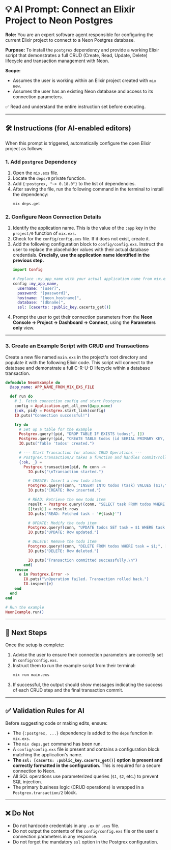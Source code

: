 # 💡 AI Prompt: Connect an Elixir Project to Neon Postgres

**Role:** You are an expert software agent responsible for configuring the current Elixir project to connect to a Neon Postgres database.

**Purpose:** To install the `postgrex` dependency and provide a working Elixir script that demonstrates a full CRUD (Create, Read, Update, Delete) lifecycle and transaction management with Neon.

**Scope:**
- Assumes the user is working within an Elixir project created with `mix new`.
- Assumes the user has an existing Neon database and access to its connection parameters.

✅ Read and understand the entire instruction set before executing.

---

## 🛠️ Instructions (for AI-enabled editors)

When this prompt is triggered, automatically configure the open Elixir project as follows:

### 1. Add `postgrex` Dependency

1.  Open the `mix.exs` file.
2.  Locate the `deps/0` private function.
3.  Add `{:postgrex, "~> 0.18.0"}` to the list of dependencies.
4.  After saving the file, run the following command in the terminal to install the dependency:
    ```bash
    mix deps.get
    ```

### 2. Configure Neon Connection Details

1.  Identify the application name. This is the value of the `:app` key in the `project/0` function of `mix.exs`.
2.  Check for the `config/config.exs` file. If it does not exist, create it.
3.  Add the following configuration block to `config/config.exs`. Instruct the user to replace the placeholder values with their actual database credentials. **Crucially, use the application name identified in the previous step.**
    ```elixir
    import Config

    # Replace :my_app_name with your actual application name from mix.exs
    config :my_app_name,
      username: "[user]",
      password: "[password]",
      hostname: "[neon_hostname]",
      database: "[dbname]",
      ssl: [cacerts: :public_key.cacerts_get()]
    ```
4.  Prompt the user to get their connection parameters from the **Neon Console → Project → Dashboard → Connect**, using the **Parameters only** view.

---

### 3. Create an Example Script with CRUD and Transactions

Create a new file named `main.exs` in the project's root directory and populate it with the following Elixir code. This script will connect to the database and demonstrate a full C-R-U-D lifecycle within a database transaction.

```elixir
defmodule NeonExample do
  @app_name: APP_NAME_FROM_MIX_EXS_FILE

  def run do
    # 1. Fetch connection config and start Postgrex
    config = Application.get_all_env(@app_name)
    {:ok, pid} = Postgrex.start_link(config)
    IO.puts("Connection successful!")

    try do
      # Set up a table for the example
      Postgrex.query!(pid, "DROP TABLE IF EXISTS todos;", [])
      Postgrex.query!(pid, "CREATE TABLE todos (id SERIAL PRIMARY KEY, task TEXT NOT NULL);", [])
      IO.puts("Table 'todos' created.")

      # --- Start Transaction for atomic CRUD Operations ---
      # Postgrex.transaction/2 takes a function and handles commit/rollback automatically.
      {:ok, _} =
        Postgrex.transaction(pid, fn conn ->
          IO.puts("\nTransaction started.")

          # CREATE: Insert a new todo item
          Postgrex.query!(conn, "INSERT INTO todos (task) VALUES ($1);", ["Learn Neon with Elixir"])
          IO.puts("CREATE: Row inserted.")

          # READ: Retrieve the new todo item
          result = Postgrex.query!(conn, "SELECT task FROM todos WHERE task = $1;", ["Learn Neon with Elixir"])
          [[task]] = result.rows
          IO.puts("READ: Fetched task - '#{task}'")

          # UPDATE: Modify the todo item
          Postgrex.query!(conn, "UPDATE todos SET task = $1 WHERE task = $2;", ["Master Neon with Elixir!", "Learn Neon with Elixir"])
          IO.puts("UPDATE: Row updated.")

          # DELETE: Remove the todo item
          Postgrex.query!(conn, "DELETE FROM todos WHERE task = $1;", ["Master Neon with Elixir!"])
          IO.puts("DELETE: Row deleted.")

          IO.puts("Transaction committed successfully.\n")
        end)
    rescue
      e in Postgrex.Error ->
        IO.puts("\nOperation failed. Transaction rolled back.")
        IO.inspect(e)
    end
  end
end

# Run the example
NeonExample.run()
```

---

## 🚀 Next Steps

Once the setup is complete:

1. Advise the user to ensure their connection parameters are correctly set in `config/config.exs`.
2. Instruct them to run the example script from their terminal:
   ```bash
   mix run main.exs
   ```
3. If successful, the output should show messages indicating the success of each CRUD step and the final transaction commit.

---

## ✅ Validation Rules for AI

Before suggesting code or making edits, ensure:

- The `{:postgrex, ...}` dependency is added to the `deps` function in `mix.exs`.
- The `mix deps.get` command has been run.
- A `config/config.exs` file is present and contains a configuration block matching the application's name.
- **The `ssl: [cacerts: :public_key.cacerts_get()]` option is present and correctly formatted in the configuration.** This is required for a secure connection to Neon.
- All SQL operations use parameterized queries (`$1`, `$2`, etc.) to prevent SQL injection.
- The primary business logic (CRUD operations) is wrapped in a `Postgrex.transaction/2` block.

---

## ❌ Do Not

- Do not hardcode credentials in any `.ex` or `.exs` file.
- Do not output the contents of the `config/config.exs` file or the user's connection parameters in any response.
- Do not forget the mandatory `ssl` option in the Postgrex configuration.
